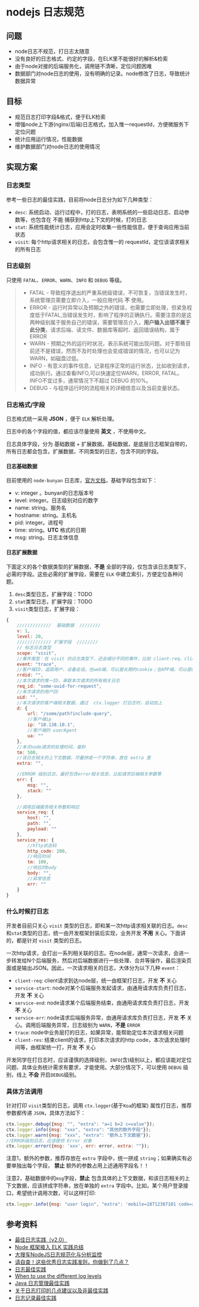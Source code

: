 # nodejs 日志规范


## 问题

* node日志不规范，打日志太随意
* 没有良好的日志格式、约定的字段，在ELK里不能很好的解析&检索
* 由于node对接的后端服务化，调用链不清晰，定位问题困难
* 数据部门对node日志的使用，没有明确的记录。node修改了日志，导致统计数据异常


## 目标

* 规范日志打印字段&格式，便于ELK检索
* 增强node上下游(nginx/后端)日志格式，加入惟一requestId，方便微服务下定位问题
* 统计应用运行情况，性能数据
* 维护数据部门对node日志的使用情况


## 实现方案

### 日志类型

参考一些日志的最佳实践，目前将node日志分为如下几种类型：

* `desc`: 系统启动、运行过程中，打的日志，表明系统的一些启动日志、启动参数等，也包含在 不能 捕获到http上下文的时候，打的日志
* `stat`: 系统性能统计日志，应用会定时收集一些性能信息，便于查询应用当前状态
* `visit`: 每个http请求相关的日志，会包含惟一的 requestId，定位该请求相关的所有日志


### 日志级别

只使用 `FATAL`、`ERROR`、`WARN`、`INFO` 和 `DEBUG` 等级。

>* FATAL - 导致程序退出的严重系统级错误，不可恢复，当错误发生时，系统管理员需要立即介入，一般应用代码 **不** 使用。
>* ERROR - 运行时异常以及预期之外的错误，也需要立即处理，但紧急程度低于FATAL,当错误发生时，影响了程序的正确执行。需要注意的是这两种级别属于服务自己的错误，需要管理员介入，**用户输入出错不属于此分类**，请求后端、读文件、数据库等超时、返回错误结构，属于ERROR
>* WARN - 预期之外的运行时状况，表示系统可能出现问题。对于那些目前还不是错误，然而不及时处理也会变成错误的情况，也可以记为WARN，如磁盘过低。
>* INFO - 有意义的事件信息，记录程序正常的运行状态，比如收到请求，成功执行。通过查看INFO,可以快速定位WARN，ERROR, FATAL。INFO不宜过多，通常情况下不超过 DEBUG 的10%。
>* DEBUG - 与程序运行时的流程相关的详细信息以及当前变量状态。

### 日志格式/字段

日志格式统一采用 **JSON** ，便于 `ELK` 解析处理。

日志中的各个字段的值，都应该尽量使用 **英文** ，不使用中文。

日志具体字段，分为 基础数据 + 扩展数据。基础数据，是底层日志框架自带的，所有日志都会包含。扩展数据，不同类型的日志，包含不同的字段。

#### 日志基础数据

目前使用的 `node-bunyan` 日志库，[官方文档](https://github.com/trentm/node-bunyan#core-fields)，基础字段包含如下：

* v: integer 。bunyan的日志版本号
* level: integer。日志级别对应的数字
* name: string。服务名
* hostname: string。主机名
* pid: integer。进程号
* time: string。**UTC** 格式的日期
* msg: string。日志主体信息

#### 日志扩展数据

下面定义的各个数据类型的扩展数据，**不是** 全部的字段，仅包含该日志类型下，必需的字段。这些必需的扩展字段，需要在 `ELK` 中建立索引，方便定位各种问题。

1. `desc`类型日志，扩展字段：TODO
2. `stat`类型日志，扩展字段：TODO
3. `visit`类型日志，扩展字段：

```javascript
{
    /////////////  基础数据  ////////
    v: 1,
    level: 20,
    ///////////// 扩展字段  ////////
    // 标志日志类型
    scope: "visit",
    //事件类型：在 visit 的日志类型下，还会细分不同的事件，比如 client-req、client-res、 普通trace、请求后端service-start, service-end, service-err等。
    event: "trace",
    //客户端ID，追踪用户、设备会话。在web端，可以是长期的cookie；在APP端，可以是device-id等
    rrdid: "",
    //本次请求的惟一ID，串联本次请求的所有相关日志
    req_id: "some-uuid-for-request",
    //本次请求的用户ID
    uid: "",
    //本次请求的客户端相关数据，通过  ctx.logger 打日志时，自动加上
    d: {
        url: "/some/path?include-query",
        //客户端ip
        ip: "10.138.10.1",
        //客户端的 userAgent
        ua: ""
    },
    //本次node请求的处理时间，毫秒
    tm: 500,
    //该日志相关的上下文数据，尽量拼成一个字符串，放在 extra 里
    extra: "",

    //ERROR 级别日志，最好包含error相关信息，比如请求后端相关参数等
    err: {
        msg: "",
        stack: ""
    },

    //调用后端服务相关参数和响应
    service_req: {
        host: "",
        path: "",
        payload: ""
    },
    service_res: {
        //http状态码
        http_code: 200,
        //响应时间
        tm: 100,
        //响应的body
        body: "",
        //异常信息
        err: ""
    }
}
```

### 什么时候打日志

开发者目前只关心 `visit` 类型的日志，即和某一次http请求相关联的日志。`desc`和`stat`类型的日志，统一由开发框架封装后实现，业务开发 **不用** 关心。下面讲的，都是针对 `visit` 类型的日志。

一次http请求，会打出一系列相关联的日志。在node层，通常一次请求，会进一步转发给N个后端服务，然后对后端数据进行一些处理、合并等操作，最后渲染页面或是输出JSON。因此，一次请求相关的日志，大体分为以下几种 `event`：

* `client-req`: client请求到达node层，统一由框架打日志，开发 **不** 关心
* `service-start`: node对某个后端服务发起请求，由通用请求库负责打日志，开发 **不** 关心
* `service-end`: node请求某个后端服务结束，由通用请求库负责打日志，开发 **不** 关心
* `service-err`: node请求后端服务异常，由通用请求库负责打日志，开发 **不** 关心。调用后端服务异常，日志级别为 `WARN`，**不是** `ERROR`
* `trace`: node中业务层打的日志，如果异常，能帮助定位本次请求相关问题
* `client-res`: 结束client的请求，打印本次请求的http code，本次请求处理时间等，由框架统一打，开发 **不** 关心

开发同学在打日志时，应该谨慎的选择级别，`INFO`(含)级别以上，都应该能对定位问题、具体业务统计需求有要求，才能使用。大部分情况下，可以使用 `DEBUG` 级别，线上 **不会** 开启`DEBUG`级别。

### 具体方法调用

针对打印 `visit`类型的日志，调用 `ctx.logger`(基于`Koa`的框架) 属性打日志，推荐参数都传递 `JSON`，具体方法如下：

```javascript
ctx.logger.debug({msg: "", "extra": "a=1 b=2 c=value"});
ctx.logger.info({msg: "xxx", "extra": "其他的额外字段"});
ctx.logger.warn({msg: "xxx", "extra": "额外上下文数据"});
//ERROR级别日志，应该提供 Error 对象
ctx.logger.error({msg: 'xxx', err: error, extra: ""});
```

注意1，额外的参数，推荐存放在 `extra` 字段中，统一拼成 `string`；如果确实有必要单独出每个字段， **禁止** 额外的参数占用上述通用字段名！！

注意2，基础数据中的`msg`字段，**禁止** 包含具体的上下文数据，和该日志相关的上下文数据，应该拼成字符串，放在单独的 `extra` 字段中。比如，某个用户登录接口，希望统计调用次数，可以这样打印:

```javascript
ctx.logger.info({msg: "user login", "extra": 'mobile=18712387101 code=xxxx k3=value3'});
```


## 参考资料

* [最佳日志实践（v2.0）](https://zhuanlan.zhihu.com/p/27363484)
* [Node 框架接入 ELK 实践总结](https://cloud.tencent.com/developer/article/1363118)
* [大搜车NodeJS日志规范化与分析监控](http://f2e.souche.com/blog/ri-zhi-gui-fan-hua-yu-fen-xi-jian-kong/)
* [请自查！这些优秀日志实践准则，你做到了几点？](https://dbaplus.cn/news-134-1658-1.html)
* [日志最佳实践](http://angelo-chan.github.io/2016/01/05/%E6%97%A5%E5%BF%97%E6%9C%80%E4%BD%B3%E5%AE%9E%E8%B7%B5/)
* [When to use the different log levels](https://stackoverflow.com/questions/2031163/when-to-use-the-different-log-levels)
* [Java 日志管理最佳实践](https://www.ibm.com/developerworks/cn/java/j-lo-practicelog/index.html)
* [关于日志打印的几点建议以及非最佳实践](https://cloud.tencent.com/developer/article/1017043)
* [日志记录最佳实践](https://blog.csdn.net/xichenguan/article/details/46349063)
